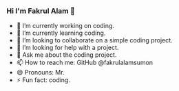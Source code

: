 ### Hi I'm Fakrul Alam 👋

<!--
**fakrulalamsumon/fakrulalamsumon** is a ✨ _special_ ✨ repository because its `README.md` (this file) appears on your GitHub profile.

Here are some ideas to get you started:
-->

- 🔭 I’m currently working on coding.
- 🌱 I’m currently learning coding.
- 👯 I’m looking to collaborate on a simple coding project.
- 🤔 I’m looking for help with a project.
- 💬 Ask me about the coding project.
- 📫 How to reach me: GitHub @fakrulalamsumon
- 😄 Pronouns: Mr.
- ⚡ Fun fact: coding.

